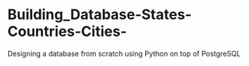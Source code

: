 # Building_Database-States-Countries-Cities-
Designing a database from scratch using Python on top of PostgreSQL
